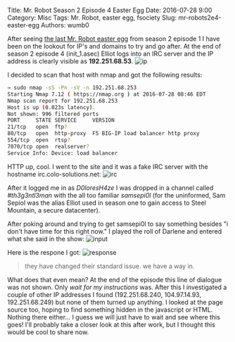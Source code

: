 Title: Mr. Robot Season 2 Episode 4 Easter Egg
Date: 2016-07-28 9:00
Category: Misc
Tags: Mr. Robot, easter egg, fsociety
Slug: mr-robots2e4-easter-egg 
Authors: wumb0

After seeing [the last Mr. Robot easter egg](http://imgur.com/gallery/RKRAi) from season 2 episode 1 I have been on the lookout for IP's and domains to try and go after. At the end of season 2 episode 4 (init_1.asec) Elliot logs into an IRC server and the IP address is clearly visible as **192.251.68.53**.
![ip]({filename}/images/mrrobotip.png)

I decided to scan that host with nmap and got the following results:
```bash
→ sudo nmap -sS -Pn -sV -n 192.251.68.253
Starting Nmap 7.12 ( https://nmap.org ) at 2016-07-28 08:46 EDT
Nmap scan report for 192.251.68.253
Host is up (0.023s latency).
Not shown: 996 filtered ports
PORT     STATE SERVICE     VERSION
21/tcp   open  ftp?
80/tcp   open  http-proxy  F5 BIG-IP load balancer http proxy
554/tcp  open  rtsp?
7070/tcp open  realserver?
Service Info: Device: load balancer
```

HTTP up, cool. I went to the site and it was a fake IRC server with the hostname irc.colo-solutions.net:
![irc]({filename}/images/mrrobotirc.png)

After it logged me in as *D0loresH4ze* I was dropped in a channel called *#th3g3ntl3man* with the all too familiar *samsepi0l* (for the uninformed, Sam Sepiol was the alias Elliot used in season one to gain access to Steel Mountain, a secure datacenter). 

After poking around and trying to get samsepi0l to say something besides "i don't have time for this right now." I played the roll of Darlene and entered what she said in the show:
![input]({filename}/images/mrrobotirc2.png)

Here is the respone I got:
![response]({filename}/images/mrrobotchat.png)

> they have changed their standard issue. we have a way in.

What does that even mean? At the end of the episode this line of dialogue was not shown. Only *wait for my instructions* was. After this I investigated a couple of other IP addresses I found (192.251.68.240, 104.97.14.93, 192.251.68.249) but none of them turned up anything. I looked at the page source too, hoping to find something hidden in the javascript or HTML. Nothing there either... I guess we will just have to wait and see where this goes! I'll probably take a closer look at this after work, but I thought this would be cool to share now.
